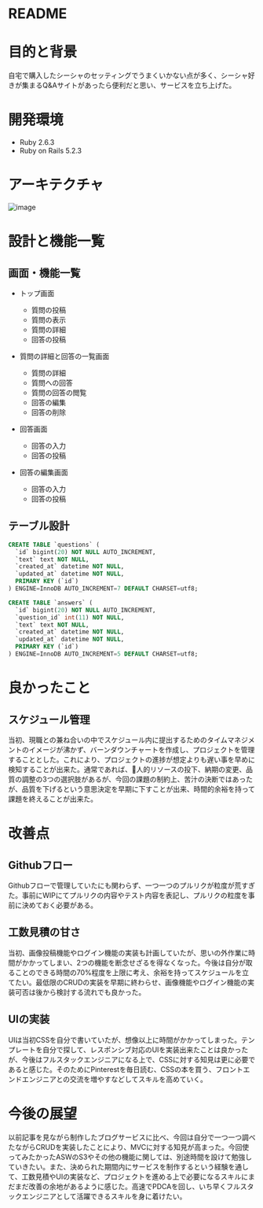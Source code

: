 # README
# 目的と背景
自宅で購入したシーシャのセッティングでうまくいかない点が多く、シーシャ好きが集まるQ&Aサイトがあったら便利だと思い、サービスを立ち上げた。

# 開発環境
- Ruby 2.6.3
- Ruby on Rails 5.2.3

# アーキテクチャ
![image](https://user-images.githubusercontent.com/50113969/62639794-41595400-b97b-11e9-84a6-9564855bb00d.png)

# 設計と機能一覧
## 画面・機能一覧
- トップ画面
  - 質問の投稿
  - 質問の表示
  - 質問の詳細
  - 回答の投稿

- 質問の詳細と回答の一覧画面
  - 質問の詳細
  - 質問への回答
  - 質問の回答の閲覧
  - 回答の編集
  - 回答の削除

- 回答画面
  - 回答の入力
  - 回答の投稿

- 回答の編集画面
  - 回答の入力
  - 回答の投稿

## テーブル設計

```sql
CREATE TABLE `questions` (
  `id` bigint(20) NOT NULL AUTO_INCREMENT,
  `text` text NOT NULL,
  `created_at` datetime NOT NULL,
  `updated_at` datetime NOT NULL,
  PRIMARY KEY (`id`)
) ENGINE=InnoDB AUTO_INCREMENT=7 DEFAULT CHARSET=utf8;
```

```sql
CREATE TABLE `answers` (
  `id` bigint(20) NOT NULL AUTO_INCREMENT,
  `question_id` int(11) NOT NULL,
  `text` text NOT NULL,
  `created_at` datetime NOT NULL,
  `updated_at` datetime NOT NULL,
  PRIMARY KEY (`id`)
) ENGINE=InnoDB AUTO_INCREMENT=5 DEFAULT CHARSET=utf8;
```

# 良かったこと
## スケジュール管理
当初、現職との兼ね合いの中でスケジュール内に提出するためのタイムマネジメントのイメージが沸かず、バーンダウンチャートを作成し、プロジェクトを管理することとした。これにより、プロジェクトの進捗が想定よりも遅い事を早めに検知することが出来た。通常であれば、人的リソースの投下、納期の変更、品質の調整の3つの選択肢があるが、今回の課題の制約上、苦汁の決断ではあったが、品質を下げるという意思決定を早期に下すことが出来、時間的余裕を持って課題を終えることが出来た。

# 改善点
## Githubフロー
Githubフローで管理していたにも関わらず、一つ一つのプルリクが粒度が荒すぎた。事前にWIPにてプルリクの内容やテスト内容を表記し、プルリクの粒度を事前に決めておく必要がある。

## 工数見積の甘さ
当初、画像投稿機能やログイン機能の実装も計画していたが、思いの外作業に時間がかかってしまい、2つの機能を断念せざるを得なくなった。今後は自分が取ることのできる時間の70%程度を上限に考え、余裕を持ってスケジュールを立てたい。最低限のCRUDの実装を早期に終わらせ、画像機能やログイン機能の実装可否は後から検討する流れでも良かった。

## UIの実装
UIは当初CSSを自分で書いていたが、想像以上に時間がかかってしまった。テンプレートを自分で探して、レスポンシブ対応のUIを実装出来たことは良かったが、今後はフルスタックエンジニアになる上で、CSSに対する知見は更に必要であると感じた。そのためにPinterestを毎日読む、CSSの本を買う、フロントエンドエンジニアとの交流を増やすなどしてスキルを高めていく。

# 今後の展望
以前記事を見ながら制作したブログサービスに比べ、今回は自分で一つ一つ調べたながらCRUDを実装したことにより、MVCに対する知見が高まった。今回使ってみたかったASWのS3やその他の機能に関しては、別途時間を設けて勉強していきたい。また、決められた期間内にサービスを制作するという経験を通して、工数見積やUIの実装など、プロジェクトを進める上で必要になるスキルにまだまだ改善の余地があるように感じた。高速でPDCAを回し、いち早くフルスタックエンジニアとして活躍できるスキルを身に着けたい。
